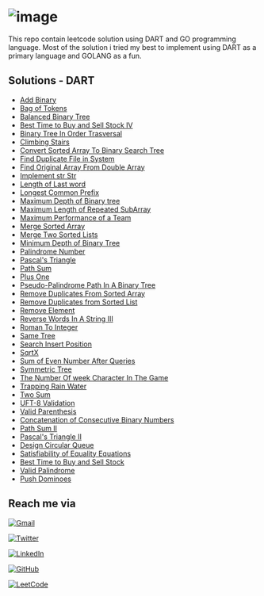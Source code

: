 # ![image](https://drive.google.com/uc?export=view&id=1dB-zc6mm2gBZQsOPqDWXRFPqDdrtv4d-)

This repo contain leetcode solution using DART and GO programming language. Most of the solution i tried my best to implement using DART as a primary language and GOLANG as a fun.

## Solutions - DART

- [Add Binary](AddBinary/add_binary.dart)
- [Bag of Tokens](BagOfTokens/bag_of_tokens.dart)
- [Balanced Binary Tree](BalancedBinaryTree\balanced_binary_tree.dart)
- [Best Time to Buy and Sell Stock IV](BestTimeToBuyAndSellStock_IV/best_time_to_buy_and_sell_stock_IV.dart)
- [Binary Tree In Order Trasversal](BinaryTreeInOrderTrasversel/binary_tree_inorder_trasversal.dart)
- [Climbing Stairs](ClimbingStairs/climbing_stairs.dart)
- [Convert Sorted Array To Binary Search Tree](ConvertSortedArrayToBinarySearchTree/convert_sorted_array_to_binary_search_tree.dart)
- [Find Duplicate File in System](FindDuplicateFileInSystem/find_duplicate_file_in_system.dart)
- [Find Original Array From Double Array](FindOriginalArrayFromDoubledArray/find_original_array_from_doubled_array.dart)
- [Implement str Str](ImplementstrStr/implement_strStr.dart)
- [Length of Last word](LengthOfLastWord/length_of_last_word.dart)
- [Longest Common Prefix](LongestCommonPrefix/longest_common_prefix.dart)
- [Maximum Depth of Binary tree](MaximumDepthOfBinaryTree/maximum_depth_of_binary_tree.dart)
- [Maximum Length of Repeated SubArray](MaximumLengthofRepeatedSubarray/maximum_length_of_repeated_subarray.dart)
- [Maximum Performance of a Team](MaximumPerformanceofaTeam/maximum_performance_of_a_team.dart)
- [Merge Sorted Array](MergeSortedArray/merge_sorted_array.dart)
- [Merge Two Sorted Lists](MergeTwoSortedLists/merge_two_sorted_lists.dart)
- [Minimum Depth of Binary Tree](MinimumDepthofBinaryTree/minimum_depth_of_binary_tree.dart)
- [Palindrome Number](PalindromeNumber/palindrome_number.dart)
- [Pascal's Triangle](Pascal'sTriangle/pascals_triangle.dart)
- [Path Sum](PathSum/path_sum.dart)
- [Plus One](PlusOne/plus_one.dart)
- [Pseudo-Palindrome Path In A Binary Tree](Pseudo-PalindromicPathsInABinaryTree/pseudo_palindromic_paths_in_a_binary_tree.dart)
- [Remove Duplicates From Sorted Array](RemoveDuplicatesfromSortedArray/remove_duplicates_from_sorted_array.dart)
- [Remove Duplicates from Sorted List](RemoveDuplicatesfromSortedList/remove_duplicates_from_sorted_list.dart)
- [Remove Element](RemoveElement/remove_element.dart)
- [Reverse Words In A String III](ReverseWordsInAString_III/reverse_words_in_a_string_III.dart)
- [Roman To Integer](RomanToInteger/roman_to_integer.dart)
- [Same Tree](SameTree/same_tree.dart)
- [Search Insert Position](SearchInsertPosition/search_insert_position.dart)
- [SqrtX](SqrtX/sqrt_x.dart)
- [Sum of Even Number After Queries](SumofEvenNumbersAfterQueries/sum_of_even_numbers_after_queries.dart)
- [Symmetric Tree](SymmetricTree/symmetric_tree.dart)
- [The Number Of week Character In The Game](TheNumberOfWeekCharactersInTheGame/the_number_of_week_characters_in_the_game.dart)
- [Trapping Rain Water](TrappingRainWater/trapping_rain_water.dart)
- [Two Sum](TwoSum/twosum.dart)
- [UFT-8 Validation](UTF-8Validation/uft_8_validation.dart)
- [Valid Parenthesis](ValidParentheses/valid_parentheses.dart)
- [Concatenation of Consecutive Binary Numbers](ConcatenationofConsecutiveBinaryNumbers/concatenation_of_consecutive_binary_numbers.dart)
- [Path Sum II](PathSumII/path_sum_II.dart)
- [Pascal's Triangle II](Pascal'sTriangle-II/pascals_riangle_II.dart)
- [Design Circular Queue](DesignCircularQueue/design_circular_queue.dart)
- [Satisfiability of Equality Equations](SatisfiabilityOfEqualityEquations/satisfiability_of_equality_equations.dart)
- [Best Time to Buy and Sell Stock](BestTimeToBuyAndSellStock/best_time_to_buy_and_sell_stock.dart)
- [Valid Palindrome](ValidPalindrome/valid_palindrome.dart)
- [Push Dominoes](PushDominoes/push_dominoes.dart)

## Reach me via

[![Gmail](https://img.shields.io/badge/Gmail-D14836?style=for-the-badge&logo=gmail&logoColor=white)](https://ayoubzulfiqar3@gmail.com)

[![Twitter](https://img.shields.io/badge/Twitter-%231DA1F2.svg?style=for-the-badge&logo=Twitter&logoColor=white)](https://twitter.com/ayoub_zulfiqar)

[![LinkedIn](https://img.shields.io/badge/linkedin-%230077B5.svg?style=for-the-badge&logo=linkedin&logoColor=white)](https://www.linkedin.com/in/ayoubzulfiqar/)

[![GitHub](https://img.shields.io/badge/github-%23121011.svg?style=for-the-badge&logo=github&logoColor=white)](https://github.com/ayoubzulfiqar)

[![LeetCode](https://img.shields.io/badge/LeetCode-000000?style=for-the-badge&logo=LeetCode&logoColor=#d16c06)](https://leetcode.com/ayoubzulfiqar/)
